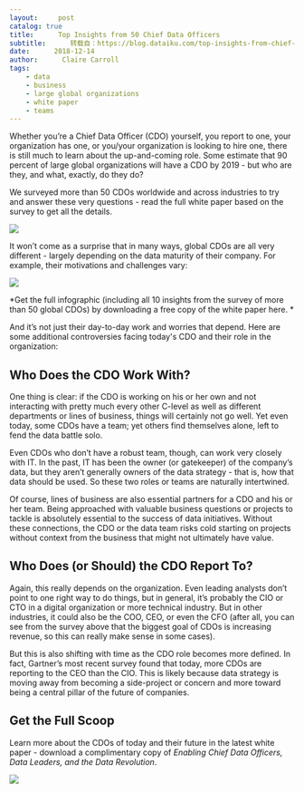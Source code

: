 ```yaml
---
layout:     post
catalog: true
title:      Top Insights from 50 Chief Data Officers
subtitle:      转载自：https://blog.dataiku.com/top-insights-from-chief-data-officers
date:      2018-12-14
author:      Claire Carroll
tags:
    - data
    - business
    - large global organizations
    - white paper
    - teams
---
```


Whether you’re a Chief Data Officer (CDO) yourself, you report to one, your organization has one, or you/your organization is looking to hire one, there is still much to learn about the up-and-coming role. Some estimate that 90 percent of large global organizations will have a CDO by 2019 - but who are they, and what, exactly, do they do?

We surveyed more than 50 CDOs worldwide and across industries to try and answer these very questions - read the full white paper based on the survey to get all the details.

![](https://blog.dataiku.com/hs/cta/cta/default/2123903/b2183c01-f3aa-4404-87ab-f6491228f328.png)


It won’t come as a surprise that in many ways, global CDOs are all very different - largely depending on the data maturity of their company. For example, their motivations and challenges vary:

![](https://blog.dataiku.com/hs-fs/hubfs/CDO-Infographic_1&2.jpg?width=455&name=CDO-Infographic_1&2.jpg)


*Get the full infographic (including all 10 insights from the survey of more than 50 global CDOs) by downloading a free copy of the white paper here. *

And it’s not just their day-to-day work and worries that depend. Here are some additional controversies facing today's CDO and their role in the organization:

## Who Does the CDO Work With?

One thing is clear: if the CDO is working on his or her own and not interacting with pretty much every other C-level as well as different departments or lines of business, things will certainly not go well. Yet even today, some CDOs have a team; yet others find themselves alone, left to fend the data battle solo.

Even CDOs who don’t have a robust team, though, can work very closely with IT. In the past, IT has been the owner (or gatekeeper) of the company’s data, but they aren’t generally owners of the data strategy - that is, how that data should be used. So these two roles or teams are naturally intertwined.

Of course, lines of business are also essential partners for a CDO and his or her team. Being approached with valuable business questions or projects to tackle is absolutely essential to the success of data initiatives. Without these connections, the CDO or the data team risks cold starting on projects without context from the business that might not ultimately have value.

## Who Does (or Should) the CDO Report To?

Again, this really depends on the organization. Even leading analysts don’t point to one right way to do things, but in general, it’s probably the CIO or CTO in a digital organization or more technical industry. But in other industries, it could also be the COO, CEO, or even the CFO (after all, you can see from the survey above that the biggest goal of CDOs is increasing revenue, so this can really make sense in some cases).

But this is also shifting with time as the CDO role becomes more defined. In fact, Gartner’s most recent survey found that today, more CDOs are reporting to the CEO than the CIO. This is likely because data strategy is moving away from becoming a side-project or concern and more toward being a central pillar of the future of companies.

## Get the Full Scoop

Learn more about the CDOs of today and their future in the latest white paper - download a complimentary copy of *Enabling Chief Data Officers, Data Leaders, and the Data Revolution*.

![](https://blog.dataiku.com/hs/cta/cta/default/2123903/15ab24d8-16e7-4945-83e8-16faae2e2c69.png)

